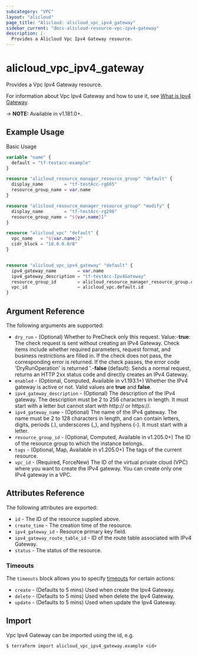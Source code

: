 ```yaml
---
subcategory: "VPC"
layout: "alicloud"
page_title: "Alicloud: alicloud_vpc_ipv4_gateway"
sidebar_current: "docs-alicloud-resource-vpc-ipv4-gateway"
description: |-
  Provides a Alicloud Vpc Ipv4 Gateway resource.
---
```


# alicloud_vpc_ipv4_gateway

Provides a Vpc Ipv4 Gateway resource. 

For information about Vpc Ipv4 Gateway and how to use it, see [What is Ipv4 Gateway](https://www.alibabacloud.com/help/en/virtual-private-cloud/latest/createipv4gateway).

-> **NOTE:** Available in v1.181.0+.

## Example Usage

Basic Usage

```terraform
variable "name" {
  default = "tf-testacc-example"
}

resource "alicloud_resource_manager_resource_group" "default" {
  display_name        = "tf-testAcc-rg665"
  resource_group_name = var.name
}

resource "alicloud_resource_manager_resource_group" "modify" {
  display_name        = "tf-testAcc-rg298"
  resource_group_name = "${var.name}1"
}

resource "alicloud_vpc" "default" {
  vpc_name   = "${var.name}2"
  cidr_block = "10.0.0.0/8"
}


resource "alicloud_vpc_ipv4_gateway" "default" {
  ipv4_gateway_name        = var.name
  ipv4_gateway_description = "tf-testAcc-Ipv4Gateway"
  resource_group_id        = alicloud_resource_manager_resource_group.default.id
  vpc_id                   = alicloud_vpc.default.id
}
```

## Argument Reference

The following arguments are supported:
* `dry_run` - (Optional) Whether to PreCheck only this request. Value:-**true**: The check request is sent without creating an IPv4 Gateway. Check items include whether required parameters, request format, and business restrictions are filled in. If the check does not pass, the corresponding error is returned. If the check passes, the error code 'DryRunOperation' is returned '.-**false** (default): Sends a normal request, returns an HTTP 2xx status code and directly creates an IPv4 Gateway.
* `enabled` - (Optional, Computed, Available in v1.193.1+) Whether the IPv4 gateway is active or not. Valid values are **true** and **false**.
* `ipv4_gateway_description` - (Optional) The description of the IPv4 gateway. The description must be 2 to 256 characters in length. It must start with a letter but cannot start with http:// or https://.
* `ipv4_gateway_name` - (Optional) The name of the IPv4 gateway. The name must be 2 to 128 characters in length, and can contain letters, digits, periods (.), underscores (_), and hyphens (-). It must start with a letter.
* `resource_group_id` - (Optional, Computed, Available in v1.205.0+) The ID of the resource group to which the instance belongs.
* `tags` - (Optional, Map, Available in v1.205.0+) The tags of the current resource.
* `vpc_id` - (Required, ForceNew) The ID of the virtual private cloud (VPC) where you want to create the IPv4 gateway. You can create only one IPv4 gateway in a VPC.



## Attributes Reference

The following attributes are exported:
* `id` - The ID of the resource supplied above.
* `create_time` - The creation time of the resource.
* `ipv4_gateway_id` - Resource primary key field.
* `ipv4_gateway_route_table_id` - ID of the route table associated with IPv4 Gateway.
* `status` - The status of the resource.

### Timeouts

The `timeouts` block allows you to specify [timeouts](https://www.terraform.io/docs/configuration-0-11/resources.html#timeouts) for certain actions:
* `create` - (Defaults to 5 mins) Used when create the Ipv4 Gateway.
* `delete` - (Defaults to 5 mins) Used when delete the Ipv4 Gateway.
* `update` - (Defaults to 5 mins) Used when update the Ipv4 Gateway.

## Import

Vpc Ipv4 Gateway can be imported using the id, e.g.

```shell
$ terraform import alicloud_vpc_ipv4_gateway.example <id>
```